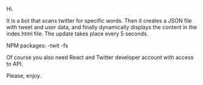 Hi.

It is a bot that scans twitter for specific words. Then it creates a JSON file with tweet and user data, and finally dynamically displays the content in the index.html file. The update takes place every 5 seconds.

NPM packages:
-twit
-fs

Of course you also need React and Twitter developer account with access to API.

Please, enjoy.  
